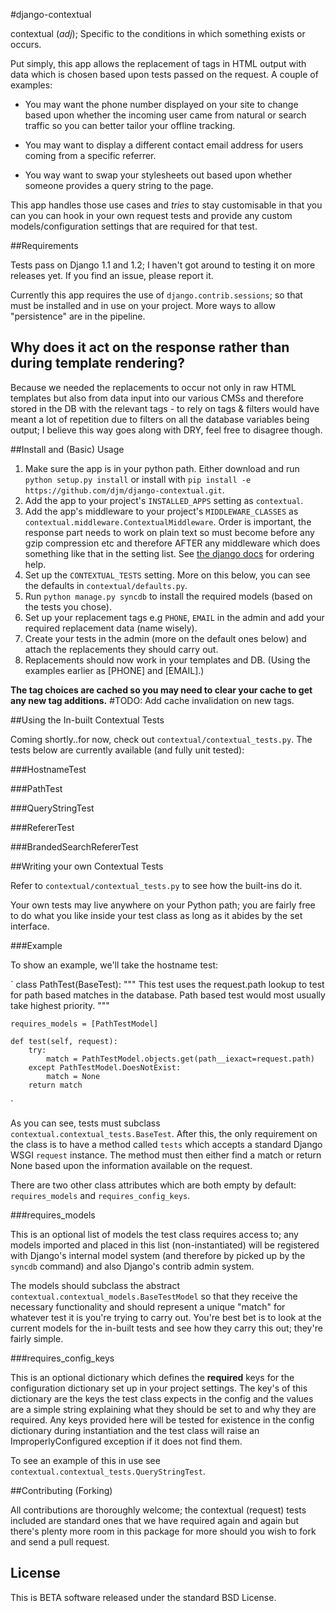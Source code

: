 #django-contextual

contextual (*adj*); Specific to the conditions in which something exists or occurs.

Put simply, this app allows the replacement of tags in HTML output with data
which is chosen based upon tests passed on the request. A couple of examples:

* You may want the phone number displayed on your site to change based upon
  whether the incoming user came from natural or search traffic so you can
  better tailor your offline tracking.

* You may want to display a different contact email address for users coming
  from a specific referrer.

* You way want to swap your stylesheets out based upon whether someone provides
  a query string to the page.

This app handles those use cases and *tries* to stay customisable in that you
can you can hook in your own request tests and provide any custom
models/configuration settings that are required for that test.

##Requirements

Tests pass on Django 1.1 and 1.2; I haven't got around to testing it on more releases
yet. If you find an issue, please report it.

Currently this app requires the use of `django.contrib.sessions`; so that must
be installed and in use on your project. More ways to allow "persistence" are in
the pipeline.

## Why does it act on the response rather than during template rendering?

Because we needed the replacements to occur not only in raw HTML templates but also
from data input into our various CMSs and therefore stored in the DB with the relevant
tags - to rely on tags & filters would have meant a lot of repetition due to filters
on all the database variables being output; I believe this way goes along with DRY, 
feel free to disagree though.

##Install and (Basic) Usage

1. Make sure the app is in your python path. Either download and run `python setup.py install` or install with `pip install -e https://github.com/djm/django-contextual.git`.
2. Add the app to your project's `INSTALLED_APPS` setting as `contextual`.
3. Add the app's middleware to your project's `MIDDLEWARE_CLASSES` as `contextual.middleware.ContextualMiddleware`. Order is important, the response part needs to work on plain text so must become before any gzip compression etc and therefore AFTER any middleware which does something like that in the setting list. See [the django docs](http://docs.djangoproject.com/en/dev/topics/http/middleware/) for ordering help.
3. Set up the `CONTEXTUAL_TESTS` setting. More on this below, you can see the defaults in `contextual/defaults.py`.
4. Run `python manage.py syncdb` to install the required models (based on the tests you chose).
5. Set up your replacement tags e.g `PHONE`, `EMAIL` in the admin and add your required replacement data (name wisely).
6. Create your tests in the admin (more on the default ones below) and attach the replacements they should carry out.
7. Replacements should now work in your templates and DB. (Using the examples earlier as [PHONE] and [EMAIL].)

**The tag choices are cached so you may need to clear your cache to get any new tag additions.**
 #TODO: Add cache invalidation on new tags.

##Using the In-built Contextual Tests

Coming shortly..for now, check out `contextual/contextual_tests.py`.
The tests below are currently available (and fully unit tested):

###HostnameTest

###PathTest

###QueryStringTest

###RefererTest

###BrandedSearchRefererTest

##Writing your own Contextual Tests

Refer to `contextual/contextual_tests.py` to see how the built-ins do it.

Your own tests may live anywhere on your Python path; you are fairly free to do what
you like inside your test class as long as it abides by the set interface.

###Example

To show an example, we'll take the hostname test:

`
class PathTest(BaseTest):
    """
    This test uses the request.path lookup to test
    for path based matches in the database. Path based
    test would most usually take highest priority.
    """

    requires_models = [PathTestModel]

    def test(self, request):
        try:
            match = PathTestModel.objects.get(path__iexact=request.path)
        except PathTestModel.DoesNotExist:
            match = None
        return match
`

As you can see, tests must subclass `contextual.contextual_tests.BaseTest`. After
this, the only requirement on the class is to have a method called `tests` which
accepts a standard Django WSGI `request` instance. The method must then either
find a match or return None based upon the information available on the request.

There are two other class attributes which are both empty by default: `requires_models`
and `requires_config_keys`.

###requires_models

This is an optional list of models the test class requires access to; any models imported
and placed in this list (non-instantiated) will be registered with Django's
internal model system (and therefore by picked up by the `syncdb` command) and also
Django's contrib admin system.

The models should subclass the abstract `contextual.contextual_models.BaseTestModel`
so that they receive the necessary functionality and should represent a unique
"match" for whatever test it is you're trying to carry out. You're best bet is to 
look at the current models for the in-built tests and see how they carry this out; 
they're fairly simple.

###requires_config_keys

This is an optional dictionary which defines the **required** keys for the 
configuration dictionary set up in your project settings. The key's of this dictionary
are the keys the test class expects in the config and the values are a simple
string explaining what they should be set to and why they are required. Any keys
provided here will be tested for existence in the config dictionary during
instantiation and the test class will raise an ImproperlyConfigured exception
if it does not find them.

To see an example of this in use see `contextual.contextual_tests.QueryStringTest`. 

##Contributing (Forking)

All contributions are thoroughly welcome; the contextual (request) tests included 
are standard ones that we have required again and again but there's plenty more 
room in this package for more should you wish to fork and send a pull request.

## License

This is BETA software released under the standard BSD License.
